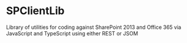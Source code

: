 SPClientLib
===========

Library of utilities for coding against SharePoint 2013 and Office 365 via JavaScript and TypeScript using either REST or JSOM
